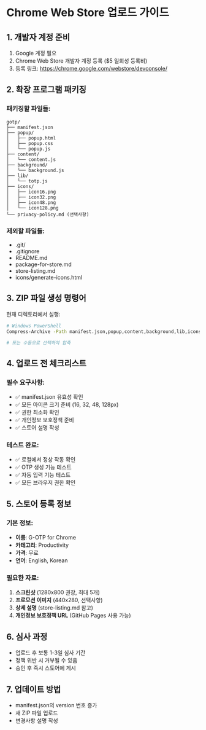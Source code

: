 # Chrome Web Store 업로드 가이드

## 1. 개발자 계정 준비
1. Google 계정 필요
2. Chrome Web Store 개발자 계정 등록 ($5 일회성 등록비)
3. 등록 링크: https://chrome.google.com/webstore/devconsole/

## 2. 확장 프로그램 패키징

### 패키징할 파일들:
```
gotp/
├── manifest.json
├── popup/
│   ├── popup.html
│   ├── popup.css
│   └── popup.js
├── content/
│   └── content.js
├── background/
│   └── background.js
├── lib/
│   └── totp.js
├── icons/
│   ├── icon16.png
│   ├── icon32.png
│   ├── icon48.png
│   └── icon128.png
└── privacy-policy.md (선택사항)
```

### 제외할 파일들:
- .git/
- .gitignore
- README.md
- package-for-store.md
- store-listing.md
- icons/generate-icons.html

## 3. ZIP 파일 생성 명령어

현재 디렉토리에서 실행:
```bash
# Windows PowerShell
Compress-Archive -Path manifest.json,popup,content,background,lib,icons -DestinationPath chrome-extension.zip

# 또는 수동으로 선택하여 압축
```

## 4. 업로드 전 체크리스트

### 필수 요구사항:
- ✅ manifest.json 유효성 확인
- ✅ 모든 아이콘 크기 준비 (16, 32, 48, 128px)
- ✅ 권한 최소화 확인
- ✅ 개인정보 보호정책 준비
- ✅ 스토어 설명 작성

### 테스트 완료:
- ✅ 로컬에서 정상 작동 확인
- ✅ OTP 생성 기능 테스트
- ✅ 자동 입력 기능 테스트
- ✅ 모든 브라우저 권한 확인

## 5. 스토어 등록 정보

### 기본 정보:
- **이름**: G-OTP for Chrome
- **카테고리**: Productivity
- **가격**: 무료
- **언어**: English, Korean

### 필요한 자료:
1. **스크린샷** (1280x800 권장, 최대 5개)
2. **프로모션 이미지** (440x280, 선택사항)
3. **상세 설명** (store-listing.md 참고)
4. **개인정보 보호정책 URL** (GitHub Pages 사용 가능)

## 6. 심사 과정
- 업로드 후 보통 1-3일 심사 기간
- 정책 위반 시 거부될 수 있음
- 승인 후 즉시 스토어에 게시

## 7. 업데이트 방법
- manifest.json의 version 번호 증가
- 새 ZIP 파일 업로드
- 변경사항 설명 작성 